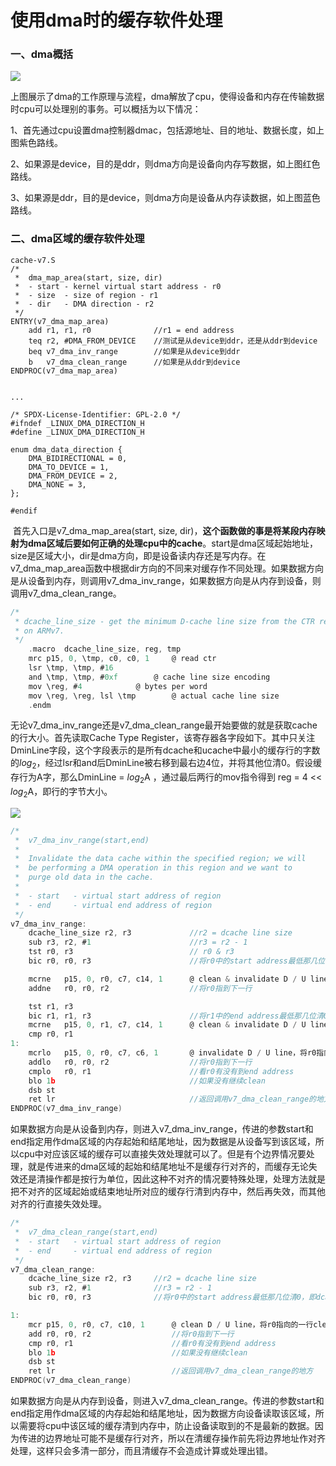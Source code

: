 # </center>使用dma时的缓存软件处理<center>

### 一、dma概括

![](E:\叶神文档\Markdown及其pdf\draw\dma.svg)

​		上图展示了dma的工作原理与流程，dma解放了cpu，使得设备和内存在传输数据时cpu可以处理别的事务。可以概括为以下情况：

1、首先通过cpu设置dma控制器dmac，包括源地址、目的地址、数据长度，如上图紫色路线。

2、如果源是device，目的是ddr，则dma方向是设备向内存写数据，如上图红色路线。

3、如果源是ddr，目的是device，则dma方向是设备从内存读数据，如上图蓝色路线。



### 二、dma区域的缓存软件处理


```
cache-v7.S
/*
 *	dma_map_area(start, size, dir)
 *	- start	- kernel virtual start address - r0
 *	- size	- size of region - r1
 *	- dir	- DMA direction - r2
 */
ENTRY(v7_dma_map_area)
	add	r1, r1, r0				//r1 = end address
	teq	r2, #DMA_FROM_DEVICE	//测试是从device到ddr，还是从ddr到device
	beq	v7_dma_inv_range		//如果是从device到ddr
	b	v7_dma_clean_range		//如果是从ddr到device
ENDPROC(v7_dma_map_area)


...

/* SPDX-License-Identifier: GPL-2.0 */
#ifndef _LINUX_DMA_DIRECTION_H
#define _LINUX_DMA_DIRECTION_H

enum dma_data_direction {
	DMA_BIDIRECTIONAL = 0,
	DMA_TO_DEVICE = 1,
	DMA_FROM_DEVICE = 2,
	DMA_NONE = 3,
};

#endif
```
​		首先入口是v7_dma_map_area(start, size, dir)，**这个函数做的事是将某段内存映射为dma区域后要如何正确的处理cpu中的cache**。start是dma区域起始地址，size是区域大小，dir是dma方向，即是设备读内存还是写内存。在v7_dma_map_area函数中根据dir方向的不同来对缓存作不同处理。如果数据方向是从设备到内存，则调用v7_dma_inv_range，如果数据方向是从内存到设备，则调用v7_dma_clean_range。



```c
/*
 * dcache_line_size - get the minimum D-cache line size from the CTR register
 * on ARMv7.
 */
	.macro	dcache_line_size, reg, tmp
	mrc	p15, 0, \tmp, c0, c0, 1		@ read ctr
	lsr	\tmp, \tmp, #16
	and	\tmp, \tmp, #0xf		@ cache line size encoding
	mov	\reg, #4			@ bytes per word
	mov	\reg, \reg, lsl \tmp		@ actual cache line size
	.endm
```
​		无论v7_dma_inv_range还是v7_dma_clean_range最开始要做的就是获取cache的行大小。首先读取Cache Type Register，该寄存器各字段如下。其中只关注DminLine字段，这个字段表示的是所有dcache和ucache中最小的缓存行的字数的$log_2$，经过lsr和and后DminLine被右移到最右边4位，并将其他位清0。假设缓存行为A字，那么DminLine = $log_2$A ，通过最后两行的mov指令得到 reg = 4 << $log_2$A，即行的字节大小。

![](E:\叶神文档\Markdown及其pdf\pictures\dma2.PNG)



```c
/*
 *	v7_dma_inv_range(start,end)
 *
 *	Invalidate the data cache within the specified region; we will
 *	be performing a DMA operation in this region and we want to
 *	purge old data in the cache.
 *
 *	- start   - virtual start address of region
 *	- end     - virtual end address of region
 */
v7_dma_inv_range:
	dcache_line_size r2, r3				//r2 = dcache line size
	sub	r3, r2, #1						//r3 = r2 - 1
	tst	r0, r3							// r0 & r3
	bic	r0, r0, r3						//将r0中的start address最低那几位清0，即dcache line size对齐

	mcrne	p15, 0, r0, c7, c14, 1		@ clean & invalidate D / U line，将r0指向的一行clean到内存然后失效掉
	addne	r0, r0, r2					//将r0指到下一行

	tst	r1, r3
	bic	r1, r1, r3						//将r1中的end address最低那几位清0，即dcache line size对齐
	mcrne	p15, 0, r1, c7, c14, 1		@ clean & invalidate D / U line，将r1指向的一行clean到内存然后失效掉
	cmp	r0, r1
1:
	mcrlo	p15, 0, r0, c7, c6, 1		@ invalidate D / U line，将r0指向的一行失效
	addlo	r0, r0, r2					//将r0指到下一行
	cmplo	r0, r1						//看r0有没有到end address
	blo	1b								//如果没有继续clean
	dsb	st
	ret	lr								//返回调用v7_dma_clean_range的地方
ENDPROC(v7_dma_inv_range)
```

​		如果数据方向是从设备到内存，则进入v7_dma_inv_range，传进的参数start和end指定用作dma区域的内存起始和结尾地址，因为数据是从设备写到该区域，所以cpu中对应该区域的缓存可以直接失效处理就可以了。但是有个边界情况要处理，就是传进来的dma区域的起始和结尾地址不是缓存行对齐的，而缓存无论失效还是清操作都是按行为单位，因此这种不对齐的情况要特殊处理，处理方法就是把不对齐的区域起始或结束地址所对应的缓存行清到内存中，然后再失效，而其他对齐的行直接失效处理。



```c
/*
 *	v7_dma_clean_range(start,end)
 *	- start   - virtual start address of region
 *	- end     - virtual end address of region
 */
v7_dma_clean_range:
	dcache_line_size r2, r3		//r2 = dcache line size
	sub	r3, r2, #1				//r3 = r2 - 1	
	bic	r0, r0, r3				//将r0中的start address最低那几位清0，即dcache line size对齐

1:
	mcr	p15, 0, r0, c7, c10, 1		@ clean D / U line，将r0指向的一行clean到poc(内存)
	add	r0, r0, r2					//将r0指到下一行
	cmp	r0, r1						//看r0有没有到end address
	blo	1b							//如果没有继续clean
	dsb	st
	ret	lr							//返回调用v7_dma_clean_range的地方
ENDPROC(v7_dma_clean_range)
```

​		如果数据方向是从内存到设备，则进入v7_dma_clean_range。传进的参数start和end指定用作dma区域的内存起始和结尾地址，因为数据方向设备读取该区域，所以需要将cpu中该区域的缓存清到内存中，防止设备读取到的不是最新的数据。因为传进的边界地址可能不是缓存行对齐，所以在清缓存操作前先将边界地址作对齐处理，这样只会多清一部分，而且清缓存不会造成计算或处理出错。






